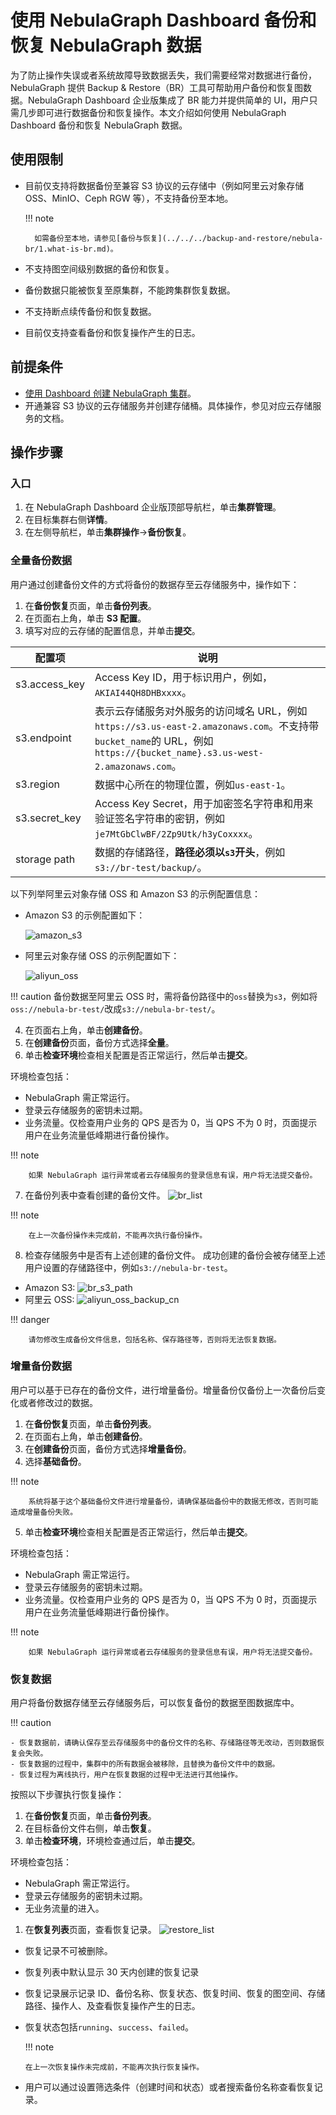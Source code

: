 # 使用 NebulaGraph Dashboard 备份和恢复 NebulaGraph 数据

为了防止操作失误或者系统故障导致数据丢失，我们需要经常对数据进行备份，NebulaGraph 提供 Backup & Restore（BR）工具可帮助用户备份和恢复图数据。NebulaGraph Dashboard 企业版集成了 BR 能力并提供简单的 UI，用户只需几步即可进行数据备份和恢复操作。本文介绍如何使用 NebulaGraph Dashboard 备份和恢复 NebulaGraph 数据。

## 使用限制

- 目前仅支持将数据备份至兼容 S3 协议的云存储中（例如阿里云对象存储 OSS、MinIO、Ceph RGW 等），不支持备份至本地。

  !!! note

        如需备份至本地，请参见[备份与恢复](../../../backup-and-restore/nebula-br/1.what-is-br.md)。

- 不支持图空间级别数据的备份和恢复。
- 备份数据只能被恢复至原集群，不能跨集群恢复数据。
- 不支持断点续传备份和恢复数据。
- 目前仅支持查看备份和恢复操作产生的日志。

## 前提条件

- [使用 Dashboard 创建 NebulaGraph 集群](../../3.create-import-dashboard/1.create-cluster.md)。
- 开通兼容 S3 协议的云存储服务并创建存储桶。具体操作，参见对应云存储服务的文档。
  
## 操作步骤

### 入口

1. 在 NebulaGraph Dashboard 企业版顶部导航栏，单击**集群管理**。
2. 在目标集群右侧**详情**。
3. 在左侧导航栏，单击**集群操作**->**备份恢复**。

### 全量备份数据

用户通过创建备份文件的方式将备份的数据存至云存储服务中，操作如下：

1. 在**备份恢复**页面，单击**备份列表**。
2. 在页面右上角，单击 **S3 配置**。
3. 填写对应的云存储的配置信息，并单击**提交**。
   
  | 配置项        | 说明                                                         |
  | ------------- | ------------------------------------------------------------ |
  | s3.access_key | Access Key ID，用于标识用户，例如，`AKIAI44QH8DHBxxxx`。          |
  | s3.endpoint   | 表示云存储服务对外服务的访问域名 URL，例如`https://s3.us-east-2.amazonaws.com`。不支持带`bucket_name`的 URL，例如`https://{bucket_name}.s3.us-west-2.amazonaws.com`。 |
  | s3.region     | 数据中心所在的物理位置，例如`us-east-1`。                    |
  | s3.secret_key | Access Key Secret，用于加密签名字符串和用来验证签名字符串的密钥，例如`je7MtGbClwBF/2Zp9Utk/h3yCoxxxx`。 |
  | storage path  | 数据的存储路径，**路径必须以`s3`开头**，例如`s3://br-test/backup/`。                 |      

  以下列举阿里云对象存储 OSS 和 Amazon S3 的示例配置信息：

  - Amazon S3 的示例配置如下：

    ![amazon_s3](https://docs-cdn.nebula-graph.com.cn/figures/amazon_s3_2022-06-20_14-29-11.png)

  - 阿里云对象存储 OSS 的示例配置如下：

    ![aliyun_oss](https://docs-cdn.nebula-graph.com.cn/figures/br_s3_aliyun_2022-06-20_12-07-37.png)

  !!! caution
      备份数据至阿里云 OSS 时，需将备份路径中的`oss`替换为`s3`，例如将`oss://nebula-br-test/`改成`s3://nebula-br-test/`。
  
4. 在页面右上角，单击**创建备份**。
5. 在**创建备份**页面，备份方式选择**全量**。
6. 单击**检查环境**检查相关配置是否正常运行，然后单击**提交**。

  环境检查包括：

  - NebulaGraph 需正常运行。
  - 登录云存储服务的密钥未过期。
  - 业务流量。仅检查用户业务的 QPS 是否为 0，当 QPS 不为 0 时，页面提示用户在业务流量低峰期进行备份操作。

  !!! note

        如果 NebulaGraph 运行异常或者云存储服务的登录信息有误，用户将无法提交备份。
  
7. 在备份列表中查看创建的备份文件。
  ![br_list](https://docs-cdn.nebula-graph.com.cn/figures/brlist_221226_cn.png)

  !!! note

        在上一次备份操作未完成前，不能再次执行备份操作。

8. 检查存储服务中是否有上述创建的备份文件。
  成功创建的备份会被存储至上述用户设置的存储路径中，例如`s3://nebula-br-test`。

  - Amazon S3: 
  ![br_s3_path](https://docs-cdn.nebula-graph.com.cn/figures/br_s3_2022-06-20_12-07-37.png)
  - 阿里云 OSS:
  ![aliyun_oss_backup_cn](https://docs-cdn.nebula-graph.com.cn/figures/aliyun_oss_backup_2022-06-27_13-52-23_cn.png)

  !!! danger

        请勿修改生成备份文件信息，包括名称、保存路径等，否则将无法恢复数据。

### 增量备份数据

用户可以基于已存在的备份文件，进行增量备份。增量备份仅备份上一次备份后变化或者修改过的数据。

1. 在**备份恢复**页面，单击**备份列表**。
2. 在页面右上角，单击**创建备份**。
3. 在**创建备份**页面，备份方式选择**增量备份**。
4. 选择**基础备份**。

  !!! note

        系统将基于这个基础备份文件进行增量备份，请确保基础备份中的数据无修改，否则可能造成增量备份失败。  

5. 单击**检查环境**检查相关配置是否正常运行，然后单击**提交**。

  环境检查包括：

  - NebulaGraph 需正常运行。
  - 登录云存储服务的密钥未过期。
  - 业务流量。仅检查用户业务的 QPS 是否为 0，当 QPS 不为 0 时，页面提示用户在业务流量低峰期进行备份操作。

  !!! note

        如果 NebulaGraph 运行异常或者云存储服务的登录信息有误，用户将无法提交备份。

### 恢复数据

用户将备份数据存储至云存储服务后，可以恢复备份的数据至图数据库中。

!!! caution

    - 恢复数据前，请确认保存至云存储服务中的备份文件的名称、存储路径等无改动，否则数据恢复会失败。
    - 恢复数据的过程中，集群中的所有数据会被移除，且替换为备份文件中的数据。
    - 恢复过程为离线执行，用户在恢复数据的过程中无法进行其他操作。

按照以下步骤执行恢复操作：

1. 在**备份恢复**页面，单击**备份列表**。
2. 在目标备份文件右侧，单击**恢复**。
3. 单击**检查环境**，环境检查通过后，单击**提交**。

  环境检查包括：

  - NebulaGraph 需正常运行。
  - 登录云存储服务的密钥未过期。
  - 无业务流量的进入。
  
1. 在**恢复列表**页面，查看恢复记录。
  ![restore_list](https://docs-cdn.nebula-graph.com.cn/figures/restorelist_2022-06-27_14-23-24_cn.png)
   
  - 恢复记录不可被删除。 
  - 恢复列表中默认显示 30 天内创建的恢复记录
  - 恢复记录展示记录 ID、备份名称、恢复状态、恢复时间、恢复的图空间、存储路径、操作人、及查看恢复操作产生的日志。
  - 恢复状态包括`running`、`success`、`failed`。

    !!! note

        在上一次恢复操作未完成前，不能再次执行恢复操作。

  - 用户可以通过设置筛选条件（创建时间和状态）或者搜索备份名称查看恢复记录。

